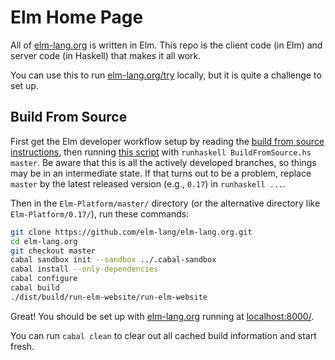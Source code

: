 # Elm Home Page

All of [elm-lang.org](http://elm-lang.org) is written in Elm. This repo is the client code (in Elm) and server code (in Haskell) that makes it all work.

You can use this to run [elm-lang.org/try](http://elm-lang.org/try) locally, but it is quite a challenge to set up.


## Build From Source

First get the Elm developer workflow setup by reading the [build from source instructions][bfs-readme], then running [this script][bfs] with `runhaskell BuildFromSource.hs master`. Be aware that this is all the actively developed branches, so things may be in an intermediate state. If that turns out to be a problem, replace `master` by the latest released version (e.g., `0.17`) in `runhaskell ...`.

[bfs-readme]: https://github.com/elm-lang/elm-platform/blob/master/README.md
[bfs]: https://github.com/elm-lang/elm-platform/blob/master/installers/BuildFromSource.hs

Then in the `Elm-Platform/master/` directory (or the alternative directory like `Elm-Platform/0.17/`), run these commands:

```bash
git clone https://github.com/elm-lang/elm-lang.org.git
cd elm-lang.org
git checkout master
cabal sandbox init --sandbox ../.cabal-sandbox
cabal install --only-dependencies
cabal configure
cabal build
./dist/build/run-elm-website/run-elm-website
```

Great! You should be set up with [elm-lang.org](http://elm-lang.org/) running at
[localhost:8000/](http://localhost:8000/).

You can run `cabal clean` to clear out all cached build information and start fresh.
